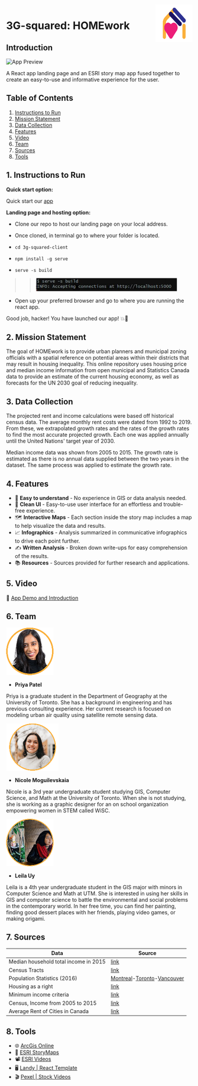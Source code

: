 <img align="right" width="100" height="100" src="img/logo-vector-01.svg">

# 3G-squared: HOMEwork

<!-- Introduction -->
## Introduction
![App Preview](img/app_preview.gif)

A React app landing page and an ESRI story map app fused together to create an easy-to-use and informative experience for the user.

<!-- Table of contents (Links) -->
## Table of Contents
1. [Instructions to Run](#instructions)
2. [ Mission Statement ](#mission-statement)
3. [ Data Collection ](#data-collection)
4. [ Features ](#features)
5. [ Video ](#video)
6. [ Team ](#team)
7. [ Sources ](#sources)
8. [ Tools ](#tools)

<a name="instructions"></a>

## 1. Instructions to Run
**Quick start option:**

Quick start our [app](https://storymaps.arcgis.com/stories/ebf658dcec894c0fbe90549d2e631fde)

**Landing page and hosting option:**

- Clone our repo to host our landing page on your local address.

- Once cloned, in terminal go to where your folder is located.

- ``cd 3g-squared-client``

- ``npm install -g serve``

- ``serve -s build``

>> ![Instruction terminal](img/Instruction_terminal.jpg)

- Open up your preferred browser and go to where you are running the react app.

Good job, hacker! You have launched our app! 💥🚀

<a name="mission-statement"></a>

## 2. Mission Statement
The goal of HOMEwork is to provide urban planners and municipal zoning officials with a spatial reference on potential areas within their districts that may result in housing inequality. This online repository uses housing price and median income information from open municipal and Statistics Canada data to provide an estimate of the current housing economy, as well as forecasts for the UN 2030 goal of reducing inequality.

<a name="data-collection"></a>

## 3. Data Collection
The projected rent and income calculations were based off historical census data. The average monthly rent costs were dated from 1992 to 2019. From these, we extrapolated growth rates and the rates of the growth rates to find the most accurate projected growth. Each one was applied annually until the United Nations' target year of 2030.

Median income data was shown from 2005 to 2015. The growth rate is estimated as there is no annual data supplied between the two years in the dataset. The same process was applied to estimate the growth rate.

<a name="features"></a>

## 4. Features
- 🧠 **Easy to understand** - No experience in GIS or data analysis needed.
- 🧹 **Clean UI** - Easy-to-use user interface for an effortless and trouble-free experience.
- 🗺️ **Interactive Maps** - Each section inside the story map includes a map to help visualize the data and results.
- 📈 **Infographics** - Analysis summarized in communicative infographics to drive each point further.
- ✍️ **Written Analysis** - Broken down write-ups for easy comprehension of the results.
- 📚 **Resources** - Sources provided for further research and applications.

<a name="video"/></a>

## 5. Video
🔗 [App Demo and Introduction](https://youtu.be/xFXNLsEMcC8)

<a name="team"/></a>

## 6. Team
![Priya Patel](img/Priya_Patel_icon.png)
- **Priya Patel**

Priya is a graduate student in the Department of Geography at the University of Toronto. She has a background in engineering and has previous consulting experience. Her current research is focused on modeling urban air quality using satellite remote sensing data.

![Nicole Moguilevskaia](img/Nika_Moguilevskaia_icon.png)
- **Nicole Moguilevskaia**

Nicole is a 3rd year undergraduate student studying GIS, Computer Science, and Math at the University of Toronto. When she is not studying, she is working as a graphic designer for an on school organization empowering women in STEM called WiSC.

![Leila Uy](img/Leila_Uy_icon.png)
- **Leila Uy**

Leila is a 4th year undergraduate student in the GIS major with minors in Computer Science and Math at UTM. She is interested in using her skills in GIS and computer science to battle the environmental and social problems in the contemporary world. In her free time, you can find her painting, finding good dessert places with her friends, playing video games, or making origami.

<a name="sources"/></a>

## 7. Sources
|Data| Source |
|--|--|
| Median household total income in 2015 |  [link](https://www12.statcan.gc.ca/census-recensement/2016/geo/map-carte/ref/thematic-thematiques/inc-rev/map-eng.cfm?TYPE=1)|
|Census Tracts|[link](https://www12.statcan.gc.ca/census-recensement/2016/geo/map-carte/ref/sgc-cgt/alternative-eng.cfm?file=2016-12572-01-A.pdf)|
|Population Statistics (2016)|[Montreal](https://www12.statcan.gc.ca/census-recensement/2016/dp-pd/prof/details/page.cfm?Lang=E&Geo1=POPC&Code1=0547&Geo2=PR&Code2=24&SearchText=Montreal&SearchType=Begins&SearchPR=01&B1=All&TABID=1&type=0)-[Toronto](https://www12.statcan.gc.ca/census-recensement/2016/dp-pd/prof/details/page.cfm?Lang=E&Geo1=POPC&Code1=0944&Geo2=PR&Code2=35&SearchText=Toronto&SearchType=Begins&SearchPR=01&B1=All&TABID=1&type=0)-[Vancouver](https://www12.statcan.gc.ca/census-recensement/2016/dp-pd/prof/details/page.cfm?Lang=E&Geo1=POPC&Code1=0973&Geo2=PR&Code2=59&SearchText=Vancouver&SearchType=Begins&SearchPR=01&B1=All&TABID=1&type=0)|
|Housing as a right|[link](https://www.chrc-ccdp.gc.ca/eng/content/statement-fundamental-human-right-chrc-welcomes-national-housing-strategy-legislation#:~:text=%E2%80%9CAdequate%20housing%20is%20a%20fundamental,that%20are%20inadequate%20or%20unaffordable.)|
|Minimum income criteria|[link](http://www.ohrc.on.ca/en/human-rights-and-rental-housing-ontario-background-paper/minimum-income-criteria)|
|Census, Income from 2005 to 2015|[link](https://tinyurl.com/yc8h5unl)|
|Average Rent of Cities in Canada|[link](https://tinyurl.com/ydbumdsv)|

<a name="tools"/></a>

## 8. Tools
- 🌐 [ArcGis Online](https://www.arcgis.com/index.html)
- 📖 [ESRI StoryMaps](https://storymaps.arcgis.com/)
- 📽️ [ESRI Videos](https://www.youtube.com/channel/UCwAw9sorqR55IN6e_IyaUKg)
- 🖥️ [Landy | React Template](https://github.com/Adrinlol/landy-react-template)
- 🎬 [Pexel | Stock Videos](https://www.pexels.com/videos/)